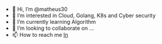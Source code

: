 - 👋 Hi, I’m @matheus30
- 👀 I’m interested in Cloud, Golang, K8s and Cyber security
- 🌱 I’m currently learning Algorithm
- 💞️ I’m looking to collaborate on ...
- 📫 How to reach me [In](https://www.linkedin.com/in/matheus-moreira-78b82446/)

<!---
matheus30/matheus30 is a ✨ special ✨ repository because its `README.md` (this file) appears on your GitHub profile.
You can click the Preview link to take a look at your changes.
--->
